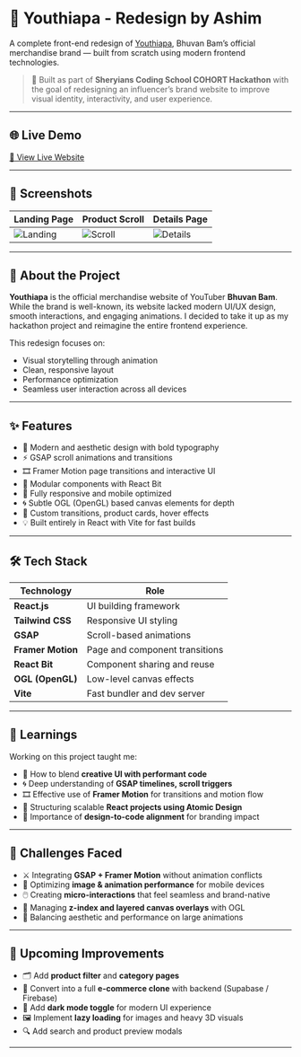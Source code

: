 # 🧢 Youthiapa - Redesign by Ashim

A complete front-end redesign of [Youthiapa](https://www.youthiapa.com/), Bhuvan Bam’s official merchandise brand — built from scratch using modern frontend technologies.

> 🎯 Built as part of **Sheryians Coding School COHORT Hackathon** with the goal of redesigning an influencer’s brand website to improve visual identity, interactivity, and user experience.

---

## 🌐 Live Demo

[🚀 View Live Website](https://youthiapa-hackathon.vercel.app/)

---

## 📸 Screenshots

| Landing Page | Product Scroll | Details Page |
|--------------|----------------|---------------|
| ![Landing](./screenshots/landing.png) | ![Scroll](./screenshots/scroll.png) | ![Details](./screenshots/details.png) |

---

## 📖 About the Project

**Youthiapa** is the official merchandise website of YouTuber **Bhuvan Bam**. While the brand is well-known, its website lacked modern UI/UX design, smooth interactions, and engaging animations. I decided to take it up as my hackathon project and reimagine the entire frontend experience.

This redesign focuses on:
- Visual storytelling through animation
- Clean, responsive layout
- Performance optimization
- Seamless user interaction across all devices

---

## ✨ Features

- 🎨 Modern and aesthetic design with bold typography
- ⚡ GSAP scroll animations and transitions
- 🎞️ Framer Motion page transitions and interactive UI
- 🧱 Modular components with React Bit
- 🎯 Fully responsive and mobile optimized
- 🌀 Subtle OGL (OpenGL) based canvas elements for depth
- 🔁 Custom transitions, product cards, hover effects
- 💡 Built entirely in React with Vite for fast builds

---

## 🛠️ Tech Stack

| Technology      | Role                        |
|------------------|-----------------------------|
| **React.js**       | UI building framework      |
| **Tailwind CSS**   | Responsive UI styling      |
| **GSAP**           | Scroll-based animations    |
| **Framer Motion**  | Page and component transitions |
| **React Bit**      | Component sharing and reuse |
| **OGL (OpenGL)**   | Low-level canvas effects   |
| **Vite**           | Fast bundler and dev server |

---

## 🧠 Learnings

Working on this project taught me:

- 🧩 How to blend **creative UI with performant code**
- 🌀 Deep understanding of **GSAP timelines, scroll triggers**
- 🎞️ Effective use of **Framer Motion** for transitions and motion flow
- 🧱 Structuring scalable **React projects using Atomic Design**
- 🎯 Importance of **design-to-code alignment** for branding impact

---

## 🧱 Challenges Faced

- ⚔️ Integrating **GSAP + Framer Motion** without animation conflicts
- 📱 Optimizing **image & animation performance** for mobile devices
- 🖱️ Creating **micro-interactions** that feel seamless and brand-native
- 🧩 Managing **z-index and layered canvas overlays** with OGL
- 🧪 Balancing aesthetic and performance on large animations

---

## 🚧 Upcoming Improvements

- 🗂️ Add **product filter** and **category pages**
- 🔄 Convert into a full **e-commerce clone** with backend (Supabase / Firebase)
- 🌙 Add **dark mode toggle** for modern UI experience
- 🖼️ Implement **lazy loading** for images and heavy 3D visuals
- 🔍 Add search and product preview modals

---

